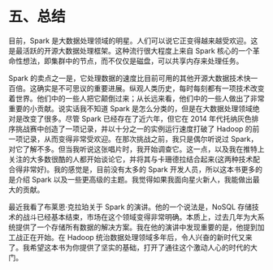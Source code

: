# 五、总结

目前，Spark 是大数据处理领域的明星。人们可以说它正变得越来越受欢迎。这是最活跃的开源大数据处理框架。这种流行很大程度上来自 Spark 核心的一个革命性想法，即集群中的节点，而不仅仅是磁盘，可以共享内存来处理任务。

Spark 的卖点之一是，它处理数据的速度比目前可用的其他开源大数据技术快一百倍。这确实是不可思议的重要进展。纵观人类历史，每时每刻都有一项技术改变着世界。他们中的一些人把它颠倒过来；从长远来看，他们中的一些人做出了非常重要的小贡献。说实话我不知道 Spark 是怎么分类的，但是在大数据处理领域绝对是改变了很多。尽管 Spark 已经存在了近六年，但它在 2014 年代托纳灰色排序挑战赛中创造了一项记录，并以十分之一的实例运行速度打破了 Hadoop 的前一项记录，从而变得非常受欢迎。在那次挑战之前，我只是偶尔听说过 Spark，对它了解不多。但当我听说这张唱片时，我开始调查它。这一点，以及我在推特上关注的大多数很酷的人都开始谈论它，并将其与卡珊德拉结合起来(这两种技术配合得非常好)。我的感觉是，目前没有太多的 Spark 开发人员，所以这本书更多的是介绍 Spark 以及一些更高级的主题。我觉得如果我面向星火新人，我能做出最大的贡献。

最近我看了布莱恩·克拉珀关于 Spark 的演讲。他的一个说法是，NoSQL 存储技术的战斗已经基本结束，市场在这个领域变得非常明确。本质上，过去几年为大系统提供了一个存储所有数据的解决方案。我在他的演讲中发现重要的是，他提到加工战正在开始。在 Hadoop 统治数据处理领域多年后，令人兴奋的新时代又来了。我希望这本书为你提供了坚实的基础，打开了通往这个激动人心的时代的大门。